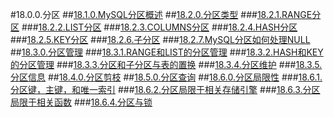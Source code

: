 
#18.0.0.分区
##[18.1.0.MySQL分区概述](./18.1.0\_Overview\_of_Partitioning\_in\_MySQL.md)
##[18.2.0.分区类型](./18.2.0\_Partitioning\_Types.md)
###[18.2.1.RANGE分区](./18.2.1\_RANGE\_Partitioning.md)
###[18.2.2.LIST分区](./18.2.2\_LIST\_Partitioning.md)
###[18.2.3.COLUMNS分区](./18.2.3\_COLUMNS\_Partitioning.md)
###[18.2.4.HASH分区](./18.2.4\_HASH\_Partitioning.md)
###[18.2.5.KEY分区](./18.2.5\_KEY\_Partitioning.md)
###[18.2.6.子分区](./18.2.6\_Subpartitioning.md)
###[18.2.7.MySQL分区如何处理NULL](./18.2.7_How_MySQL_Partitioning_Handles_NULL.md)
##[18.3.0.分区管理](./18.3.0\_Partition\_Management.md)
###[18.3.1.RANGE和LIST的分区管理](./18.3.1\_Management\_of\_RANGE\_and\_LIST\_Partitions.md)
###[18.3.2.HASH和KEY的分区管理](./18.3.2\_Management\_of\_HASH\_and\_KEY\_Partitions.md)
###[18.3.3.分区和子分区与表的置换](./18.3.3\_Exchanging\_Partitions\_and\_Subpartitions\_with\_Tables.md)
###[18.3.4.分区维护](./18.3.4\_Maintenance\_of\_Partitions.md)
###[18.3.5.分区信息](./18.3.5\_Obtaining\_Information\_About\_Partitions.md)
##[18.4.0.分区剪枝](./18.4.0\_Partition\_Pruning.md)
##[18.5.0.分区查询](./18.5.0\_Partition\_Selection.md)
##[18.6.0.分区局限性](./18.6.0\_Restrictions\_and\_Limitations\_\on\_Partitioning.md)
###[18.6.1.分区键，主键，和唯一索引](./18.6.1\_Partitioning\_Keys,\_Primary\_Keys,\_and\_Unique\_Keys.md)
###[18.6.2.分区局限于相关存储引擎](./18.6.2\_Partitioning\_Limitations\_Relating\_to\_Storage\_Engines.md)
###[18.6.3.分区局限于相关函数](./18.6.3\_Partitioning\_Limitations\_Relating\_to\_Functions.md)
###[18.6.4.分区与锁](./18.6.4\_Partitioning\_and\_Locking.md)
